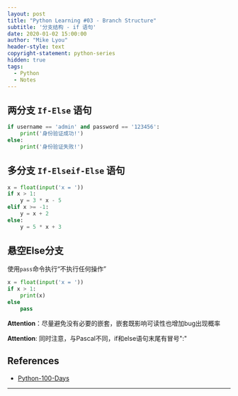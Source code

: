 ```yaml
---
layout: post
title: "Python Learning #03 - Branch Structure"
subtitle: '分支结构 - if 语句'
date: 2020-01-02 15:00:00
author: "Mike Lyou"
header-style: text
copyright-statement: python-series
hidden: true
tags:
  - Python
  - Notes
---
```


<!-- more -->

## 两分支 `If-Else` 语句
```python
if username == 'admin' and password == '123456':
    print('身份验证成功!')
else:
    print('身份验证失败!')
```

## 多分支 `If-Elseif-Else` 语句
```python
x = float(input('x = '))
if x > 1:
    y = 3 * x - 5
elif x >= -1:
    y = x + 2
else:
    y = 5 * x + 3
```

## 悬空Else分支
使用`pass`命令执行“不执行任何操作”
```python
x = float(input('x = '))
if x > 1:
    print(x)
else
    pass
```
**Attention**：尽量避免没有必要的嵌套，嵌套既影响可读性也增加bug出现概率

**Attention**: 同时注意，与Pascal不同，if和else语句末尾有冒号":"

## References
- [Python-100-Days](https://github.com/jackfrued/Python-100-Days)

------------
